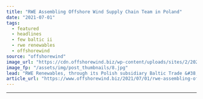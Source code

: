 ```yaml
---
title: "RWE Assembling Offshore Wind Supply Chain Team in Poland"
date: "2021-07-01"
tags: 
  - featured
  - headlines
  - few baltic ii
  - rwe renewables
  - offshorewind
source: "offshorewind"
image_url: "https://cdn.offshorewind.biz/wp-content/uploads/sites/2/2021/07/01162503/RWE-Renewables.jpg"
image_fp: "/assets/img/post_thumbnails/8.jpg"
lead: "RWE Renewables, through its Polish subsidiary Baltic Trade &#38; Invest Sp. z o.o., has"
article_url: "https://www.offshorewind.biz/2021/07/01/rwe-assembling-offshore-wind-supply-chain-team-in-poland/"
---
```


---
